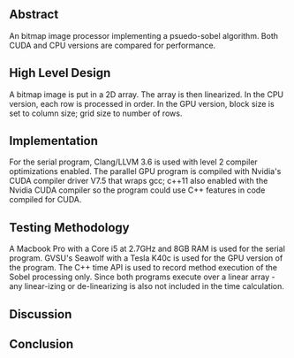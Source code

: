 ## Abstract
An bitmap image processor implementing a psuedo-sobel algorithm.  Both CUDA and CPU versions are compared for performance.

## High Level Design
A bitmap image is put in a 2D array.  The array is then linearized.  In the CPU version, each row is processed in order.  In the GPU version, block size is set to column size; grid size to number of rows.

## Implementation
For the serial program, Clang/LLVM 3.6 is used with level 2 compiler optimizations enabled. The parallel GPU program is compiled with Nvidia's CUDA compiler driver V7.5 that wraps gcc; c++11 also enabled with the Nvidia CUDA compiler so the program could use C++ features in code compiled for CUDA.

## Testing Methodology
A Macbook Pro with a Core i5 at 2.7GHz and 8GB RAM is used for the serial program. GVSU's Seawolf with a Tesla K40c is used for the GPU version of the program.
The C++ time API is used to record method execution of the Sobel processing only.  Since both programs execute over a linear array - any linear-izing or de-linearizing is also not included in the time calculation.

## Discussion



## Conclusion
